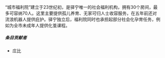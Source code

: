 “城市福利院”建立于23世纪初，是驿宁唯一的社会福利机构，拥有30个房间，最多可容纳70人。这里主要提供孤儿养育、无家可归人士收容服务，在五年前还对流浪机器人提供庇护。驿宁独立后，福利院同时也承担起部分社会化孕育任务，例如为全市未成年人提供化茧课程。

##### 条目贡献者

* 庄比